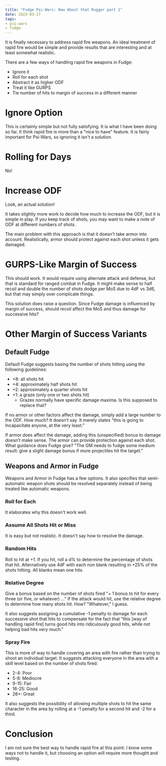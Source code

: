 ```yaml
---
title: "Fudge Psi-Wars: Now About that Rugger part 1"
date: 2023-03-17
tags:
- psi-wars
- fudge
---
```


It is finally necessary to address rapid fire weapons. An ideal treatment of rapid fire would be simple and provide results that are interesting and at least somewhat realistic.

There are a few ways of handling rapid fire weapons in Fudge:
* Ignore it
* Roll for each shot
* Abstract it as higher ODF
* Treat it like GURPS
* Tie number of hits to margin of success in a different manner

# Ignore Option
This is certainly simple but not fully satisfying. It is what I have been doing so far. It think rapid fire is more than a "nice to have" feature. It is fairly important for Psi-Wars, so ignoring it isn't a solution.

# Rolling for Days
No!

# Increase ODF
Look, an actual solution!

It takes slightly more work to decide how much to increase the ODF, but it is simple in play. If you keep track of shots, you may want to make a note of ODF at different numbers of shots.

The main problem with this approach is that it doesn't take armor into account. Realistically, armor should protect against each shot unless it gets damaged.

# GURPS-Like Margin of Success
This should work. It would require using alternate attack and defense, but that is standard for ranged combat in Fudge. It might make sense to half recoil and double the number of shots dodge per MoS due to 4dF vs 3d6, but that may simply over complicate things.

This solution does raise a question. Since Fudge damage is influenced by margin of success, should recoil affect the MoS and thus damage for successive hits?

# Other Margin of Success Variants
## Default Fudge
Default Fudge suggests basing the number of shots hitting using the following guidelines:
* +8: all shots hit
* +4: approximately half shots hit
* +2: approximately a quarter shots hit
* +1: a graze (only one or two shots hit)
  * Grazes normally have specific damage maxima. Is this supposed to replace that?

If no armor or other factors affect the damage, simply add a large number to the ODF. How much? It doesn't say. It merely states "this is going to Incapacitate anyone, at the very least."

If armor does affect the damage, adding this (unspecified) bonus to damage doesn't make sense. The armor can provide protection against each shot. What guidance does Fudge give? "The GM needs to fudge some medium result: give a slight damage bonus if more projectiles hit the target."

## Weapons and Armor in Fudge
Weapons and Armor in Fudge has a few options. It also specifies that semi-automatic weapon shots should be resolved separately instead of being treated like automatic weapons.

### Roll for Each
It elaborates why this doesn't work well.

### Assume All Shots Hit or Miss
It is easy but not realistic. It doesn't say how to resolve the damage.

### Random Hits
Roll to hit at +1. If you hit, roll a d% to determine the percentage of shots that hit. Alternatively use 4dF with each non blank resulting in +25% of the shots hitting. All blanks mean one hits.

### Relative Degree
Give a bonus based on the number of shots fired "+ 1 bonus to hit for every three (or five, or whatever) ..." If the attack would hit, use the relative degree to determine how many shots hit. How? "Whatever," I guess.

It also suggests assigning a cumulative -1 penalty to damage for each successive shot that hits to compensate for the fact that "this [way of handling rapid fire] turns good hits into ridiculously good hits, while not helping bad hits very much."

### Spray Fire
This is more of way to handle covering an area with fire rather than trying to shoot an individual target. It suggests attacking everyone in the area with a skill level based on the number of shots fired:
* 2-4:   Poor
* 5-8:   Mediocre
* 9-15:  Fair
* 16-25: Good
* 26+:   Great

It also suggests the possibility of allowing multiple shots to hit the same character in the area by rolling at a -1 penalty for a second hit and -2 for a third.

# Conclusion
I am not sure the best way to handle rapid fire at this point. I know some ways not to handle it, but choosing an option will require more thought and testing.
